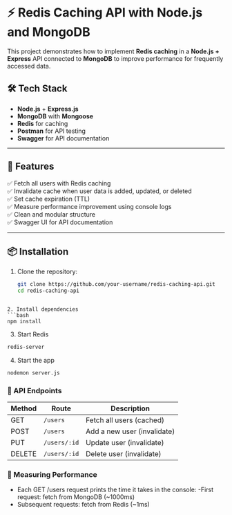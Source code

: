 # ⚡ Redis Caching API with Node.js and MongoDB

This project demonstrates how to implement **Redis caching** in a **Node.js + Express** API connected to **MongoDB** to improve performance for frequently accessed data. 

## 🛠 Tech Stack

- **Node.js** + **Express.js**
- **MongoDB** with **Mongoose**
- **Redis** for caching
- **Postman**  for API testing
-  **Swagger** for API documentation

---

## 🚀 Features

✅ Fetch all users with Redis caching  
✅ Invalidate cache when user data is added, updated, or deleted  
✅ Set cache expiration (TTL)  
✅ Measure performance improvement using console logs  
✅ Clean and modular structure  
✅ Swagger UI for API documentation  

---

## 📦 Installation

1. Clone the repository:
   ```bash
   git clone https://github.com/your-username/redis-caching-api.git
   cd redis-caching-api
 ```

 2. Install dependencies
```bash
npm install
```

 3. Start Redis
```bash
redis-server
```

 4. Start the app
```bash
nodemon server.js
```

### 📂 API Endpoints

| Method | Route        | Description                 |
| ------ | ------------ | --------------------------- |
| GET    | `/users`     | Fetch all users (cached)    |
| POST   | `/users`     | Add a new user (invalidate) |
| PUT    | `/users/:id` | Update user (invalidate)    |
| DELETE | `/users/:id` | Delete user (invalidate)    |

### 🧪 Measuring Performance
- Each GET /users request prints the time it takes in the console:
-First request: fetch from MongoDB (~1000ms)
- Subsequent requests: fetch from Redis (~1ms)
